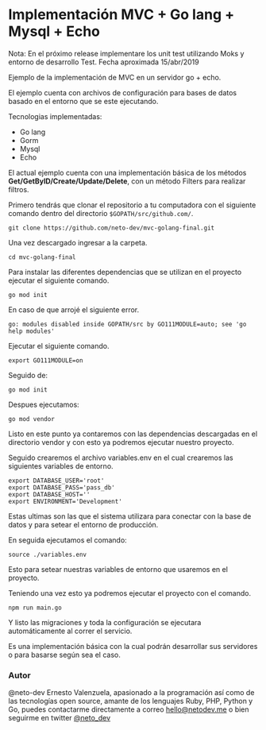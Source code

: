 # Implementación MVC + Go lang + Mysql + Echo

Nota: En el próximo release implementare los unit test utilizando Moks y entorno de desarrollo Test. Fecha aproximada 15/abr/2019

Ejemplo de la implementación de MVC en un servidor go + echo.

El ejemplo cuenta con archivos de configuración para bases de datos basado en el entorno que se este ejecutando.

Tecnologias implementadas:

- Go lang
- Gorm
- Mysql
- Echo

El actual ejemplo cuenta con una implementación básica de los métodos **Get/GetByID/Create/Update/Delete**, con un método Filters para realizar filtros.

Primero tendrás que clonar el repositorio a tu computadora con el siguiente comando dentro del directorio `$GOPATH/src/github.com/`.

`git clone https://github.com/neto-dev/mvc-golang-final.git`

Una vez descargado ingresar a la carpeta.

`cd mvc-golang-final`

Para instalar las diferentes dependencias que se utilizan en el proyecto ejecutar el siguiente comando.

`go mod init`

En caso de que arrojé el siguiente error.

`go: modules disabled inside GOPATH/src by GO111MODULE=auto; see 'go help modules'`

Ejecutar el siguiente comando.  

`export GO111MODULE=on`

Seguido de:

`go mod init`

Despues ejecutamos:

`go mod vendor`

Listo en este punto ya contaremos con las dependencias descargadas en el directorio vendor y con esto ya podremos ejecutar nuestro proyecto.


Seguido crearemos el archivo variables.env en el cual crearemos las siguientes variables de entorno.

```
export DATABASE_USER='root'
export DATABASE_PASS='pass_db'
export DATABASE_HOST=''
export ENVIRONMENT='Development'
```

Estas ultimas son las que el sistema utilizara para conectar con la base de datos y para setear el entorno de producción.

En seguida ejecutamos el comando:

`source ./variables.env`

Esto para setear nuestras variables de entorno que usaremos en el proyecto.

Teniendo una vez esto ya podremos ejecutar el proyecto con el comando.

`npm run main.go`

Y listo las migraciones y toda la configuración se ejecutara automáticamente al correr el servicio.

Es una implementación básica con la cual podrán desarrollar sus servidores o para basarse según sea el caso. 

### Autor
@neto-dev Ernesto Valenzuela, apasionado a la programación así como de las tecnologías open source, amante de los lenguajes Ruby, PHP, Python y Go, puedes contactarme directamente a correo hello@netodev.me o bien seguirme en twitter [@neto_dev](https://twitter.com/neto_dev)